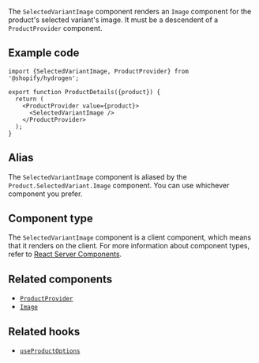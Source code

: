 <!-- This file is generated from source code in the Shopify/hydrogen repo. Edit the files in /packages/hydrogen/src/components/SelectedVariantImage and run 'yarn generate-docs' at the root of this repo. For more information, refer to https://github.com/Shopify/shopify-dev/blob/master/content/internal/operations/hydrogen-reference-docs.md. -->

The `SelectedVariantImage` component renders an `Image` component for the product's selected variant's image.
It must be a descendent of a `ProductProvider` component.

## Example code

```tsx
import {SelectedVariantImage, ProductProvider} from '@shopify/hydrogen';

export function ProductDetails({product}) {
  return (
    <ProductProvider value={product}>
      <SelectedVariantImage />
    </ProductProvider>
  );
}
```

## Alias

The `SelectedVariantImage` component is aliased by the `Product.SelectedVariant.Image` component. You can use whichever component you prefer.

## Component type

The `SelectedVariantImage` component is a client component, which means that it renders on the client. For more information about component types, refer to [React Server Components](/api/hydrogen/framework/react-server-components).

## Related components

- [`ProductProvider`](/api/hydrogen/components/product-variant/productprovider)
- [`Image`](/api/hydrogen/components/primitive/image)

## Related hooks

- [`useProductOptions`](/api/hydrogen/hooks/product-variant/useproductoptions)
